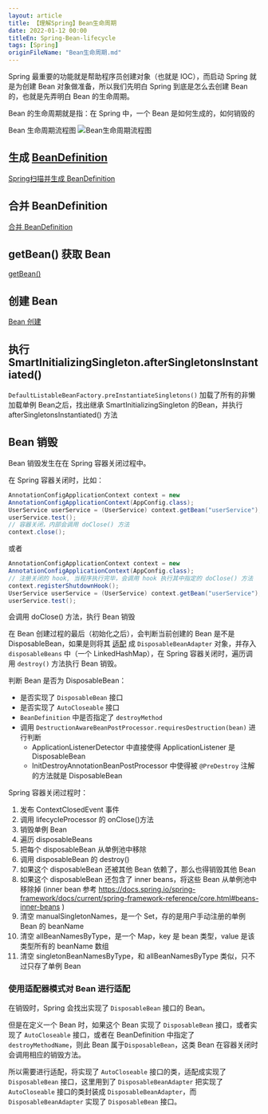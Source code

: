 ```yaml
---
layout: article  
title: 【理解Spring】Bean生命周期
date: 2022-01-12 00:00
titleEn: Spring-Bean-lifecycle
tags: [Spring]
originFileName: "Bean生命周期.md"
---
```



Spring 最重要的功能就是帮助程序员创建对象（也就是 IOC），而启动 Spring 就是为创建 Bean 对象做准备，所以我们先明白 Spring 到底是怎么去创建 Bean 的，也就是先弄明白 Bean 的生命周期。

Bean 的生命周期就是指：在 Spring 中，一个 Bean 是如何生成的，如何销毁的

Bean 生命周期流程图
![Bean生命周期流程图](./attachments/Bean生命周期-1641711003210.png)

## 生成 [BeanDefinition](/2022/01/02/Spring-BeanDefinition.html)

[Spring扫描并生成 BeanDefinition](/2022/01/07/Spring-scan.html)

## 合并 BeanDefinition

[合并 BeanDefinition](/2022/01/08/Spring-merge-BeanDefinition.html)

## getBean() 获取 Bean
[getBean()](/2022/01/10/Spring-BeanFactory-getBean.html)

## 创建 Bean
[Bean 创建](/2022/01/11/Spring-BeanFactory-createBean.html)

## 执行 SmartInitializingSingleton.afterSingletonsInstantiated()
`DefaultListableBeanFactory.preInstantiateSingletons()`
加载了所有的非懒加载单例 Bean之后，找出继承 SmartInitializingSingleton 的Bean，并执行 afterSingletonsInstantiated() 方法

## Bean 销毁
Bean 销毁发生在在 Spring 容器关闭过程中。

在 Spring 容器关闭时，比如：
```java
AnnotationConfigApplicationContext context = new
AnnotationConfigApplicationContext(AppConfig.class);
UserService userService = (UserService) context.getBean("userService");
userService.test();
// 容器关闭，内部会调用 doClose() 方法
context.close();
```
或者
```java
AnnotationConfigApplicationContext context = new
AnnotationConfigApplicationContext(AppConfig.class);
// 注册关闭的 hook, 当程序执行完毕，会调用 hook 执行其中指定的 doClose() 方法
context.registerShutdownHook();
UserService userService = (UserService) context.getBean("userService");
userService.test();
```
会调用 doClose() 方法，执行 Bean 销毁


在 Bean 创建过程的最后（初始化之后），会判断当前创建的 Bean 是不是 DisposableBean，如果是则将其 [适配](#使用适配器模式对-Bean-进行适配) 成 `DisposableBeanAdapter` 对象，并存入 `disposableBeans` 中（一个 LinkedHashMap），在 Spring 容器关闭时，遍历调用 `destroy()` 方法执行 Bean 销毁。

判断 Bean 是否为 DisposableBean：
- 是否实现了 `DisposableBean` 接口
- 是否实现了 `AutoCloseable` 接口
- `BeanDefinition` 中是否指定了 `destroyMethod`
- 调用 `DestructionAwareBeanPostProcessor.requiresDestruction(bean)` 进行判断
    - ApplicationListenerDetector 中直接使得 ApplicationListener 是 DisposableBean
    - InitDestroyAnnotationBeanPostProcessor 中使得被 `@PreDestroy` 注解的方法就是 DisposableBean

Spring 容器关闭过程时：
1. 发布 ContextClosedEvent 事件
2. 调用 lifecycleProcessor 的 onClose()方法
3. 销毁单例 Bean
4. 遍历 disposableBeans
5. 把每个 disposableBean 从单例池中移除
6. 调用 disposableBean 的 destroy()
7. 如果这个 disposableBean 还被其他 Bean 依赖了，那么也得销毁其他 Bean
8. 如果这个 disposableBean 还包含了 inner beans，将这些 Bean 从单例池中移除掉 (inner bean 参考 https://docs.spring.io/spring-framework/docs/current/spring-framework-reference/core.html#beans-inner-beans )
9. 清空 manualSingletonNames，是一个 Set，存的是用户手动注册的单例 Bean 的 beanName
10. 清空 allBeanNamesByType，是一个 Map，key 是 bean 类型，value 是该类型所有的 beanName 数组
11. 清空 singletonBeanNamesByType，和 allBeanNamesByType 类似，只不过只存了单例 Bean

### 使用适配器模式对 Bean 进行适配

在销毁时，Spring 会找出实现了 `DisposableBean` 接口的 Bean。

但是在定义一个 Bean 时，如果这个 Bean 实现了 `DisposableBean` 接口，或者实现了 `AutoCloseable` 接口，或者在 BeanDefinition 中指定了 `destroyMethodName`，则此 Bean 属于`DisposableBean`，这类 Bean 在容器关闭时会调用相应的销毁方法。

所以需要进行适配，将实现了 `AutoCloseable` 接口的类，适配成实现了 `DisposableBean` 接口，这里用到了 `DisposableBeanAdapter` 把实现了 `AutoCloseable` 接口的类封装成 `DisposableBeanAdapter`，而 `DisposableBeanAdapter` 实现了 `DisposableBean` 接口。
